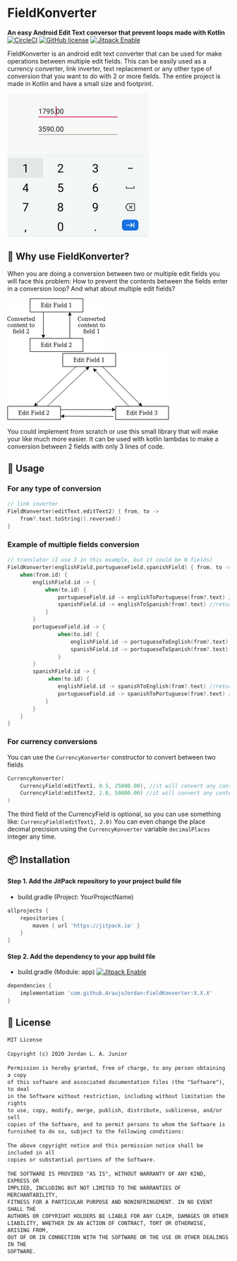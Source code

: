 # FieldKonverter
**An easy Android Edit Text conversor that prevent loops made with Kotlin**
[![CircleCI](https://circleci.com/gh/AraujoJordan/FieldKonverter.svg?style=shield)](https://circleci.com/gh/AraujoJordan/FieldKonverter)
[![GitHub license](https://img.shields.io/github/license/Naereen/StrapDown.js.svg)](https://github.com/AraujoJordan/FieldKonverter/LICENSE)
[![Jitpack Enable](https://jitpack.io/v/AraujoJordan/FieldKonverter.svg)](https://jitpack.io/#AraujoJordan/FieldKonverter/0.0.4)

FieldKonverter is an android edit text converter that can be used for make operations between multiple edit fields. 
This can be easily used as a currency converter, link inverter, text replacement or any other type of conversion that you want to do with 2 or more fields. The entire project is made in Kotlin and have a small size and footprint.

![](docs/example-video.gif)

## 🚀 Why use FieldKonverter?

When you are doing a conversion between two or multiple edit fields you will face this problem: How to prevent the contents between the fields enter in a conversion loop? And what about multiple edit fields?

![](docs/probExample.png)
![](docs/probExampleMultiples.png)

You could implement from scratch or use this small library that will make your like much more easier. It can be used with kotlin lambdas to make a conversion between 2 fields with only 3 lines of code.    

## 📖 Usage

### For any type of conversion

```kotlin
// link inverter
FieldKonverter(editText,editText2) { from, to ->
    from?.text.toString().reversed()
}
```

### Example of multiple fields conversion

```kotlin
// translator (I use 3 in this example, but it could be N fields)
FieldKonverter(englishField,portugueseField,spanishField) { from, to ->
    when(from.id) {
        englishField.id -> {
            when(to.id) {
                portugueseField.id -> englishToPortuguese(from?.text) //return a string
                spanishField.id -> englishToSpanish(from?.text) //return a string
            }
        }
        portugueseField.id -> {
                when(to.id) {
                    englishField.id -> portugueseToEnglish(from?.text) //return a string
                    spanishField.id -> portugueseToSpanish(from?.text) //return a string
                }
        }
        spanishField.id -> {
             when(to.id) {
                englishField.id -> spanishToEnglish(from?.text) //return a string
                portugueseField.id -> spanishToPortuguese(from?.text) //return a string
            }
        }
    }
}
```


### For currency conversions
 
 You can use the `CurrencyKonverter` constructor to convert between two fields
 
```kotlin
CurrencyKonverter(
    CurrencyField(editText1, 0.5, 25000.00), //it will convert any content to half of its value
    CurrencyField(editText2, 2.0, 50000.00) //it will convert any content to double of its value
)
```

The third field of the CurrencyField is optional, so you can use something like: `CurrencyField(editText1, 2.0)`
You can even change the place decimal precision using the `CurrencyKonverter` variable `decimalPlaces` integer any time.

## 📦 Installation

#### Step 1. Add the JitPack repository to your project build file 

+ build.gradle (Project: YourProjectName)
```gradle
allprojects {
	repositories {
		maven { url 'https://jitpack.io' }
	}
}
```

#### Step 2. Add the dependency to your app build file 
+ build.gradle (Module: app) [![Jitpack Enable](https://jitpack.io/v/AraujoJordan/ExcuseMe.svg)](https://jitpack.io/AraujoJordan/FieldKonverter/)
```gradle
dependencies {
	implementation 'com.github.AraujoJordan:FieldKonverter:X.X.X'
}
```

## 📄 License
```
MIT License

Copyright (c) 2020 Jordan L. A. Junior

Permission is hereby granted, free of charge, to any person obtaining a copy
of this software and associated documentation files (the "Software"), to deal
in the Software without restriction, including without limitation the rights
to use, copy, modify, merge, publish, distribute, sublicense, and/or sell
copies of the Software, and to permit persons to whom the Software is
furnished to do so, subject to the following conditions:

The above copyright notice and this permission notice shall be included in all
copies or substantial portions of the Software.

THE SOFTWARE IS PROVIDED "AS IS", WITHOUT WARRANTY OF ANY KIND, EXPRESS OR
IMPLIED, INCLUDING BUT NOT LIMITED TO THE WARRANTIES OF MERCHANTABILITY,
FITNESS FOR A PARTICULAR PURPOSE AND NONINFRINGEMENT. IN NO EVENT SHALL THE
AUTHORS OR COPYRIGHT HOLDERS BE LIABLE FOR ANY CLAIM, DAMAGES OR OTHER
LIABILITY, WHETHER IN AN ACTION OF CONTRACT, TORT OR OTHERWISE, ARISING FROM,
OUT OF OR IN CONNECTION WITH THE SOFTWARE OR THE USE OR OTHER DEALINGS IN THE
SOFTWARE.
```

